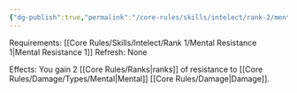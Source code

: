 ```yaml
---
{"dg-publish":true,"permalink":"/core-rules/skills/intelect/rank-2/mental-resistance-2/"}
---
```


Requirements: [[Core Rules/Skills/Intelect/Rank 1/Mental Resistance 1\|Mental Resistance 1]]
Refresh: None

Effects:
You gain 2 [[Core Rules/Ranks\|ranks]] of resistance to [[Core Rules/Damage/Types/Mental\|Mental]] [[Core Rules/Damage\|Damage]].



